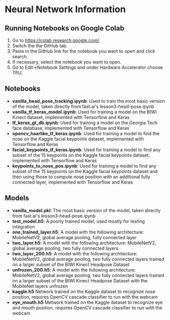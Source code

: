 # Neural Network Information

## Running Notebooks on Google Colab
1. Go to https://colab.research.google.com/.
2. Switch the the GitHub tab.
3. Paste in the GitHub link for the notebook you want to open and click search.
4. If necessary, select the notebook you want to open.
5. Go to Edit→Notebook Settings and under Hardware Accelerator choose TPU.

## Notebooks
* **vanilla_head_pose_tracking.ipynb**: Used to train the most basic version of the model, taken directly from fast.ai's lesson3-head-pose.ipynb
* **vanilla_tf_keras_model.ipynb**: Used for training a model on the BIWI Kinect dataset, implemented with Tensorflow and Keras
* **tf_keras_gt_db.ipynb**: Used for training a model on the Georgia Tech face database, implemented with Tensorflow and Keras
* **opencv_haarlike_tf_keras.ipynb**: Used for training a model to find the nose on the Kaggle facial keypoints dataset, implemented with Tensorflow and Keras
* **facial_keypoints_tf_keras.ipynb**: Used for training a model to find any subset of the 15 keypoints on the Kaggle facial keypoints dataset, implemented with Tensorflow and Keras
* **keypoints_to_nose_pos.ipynb**: Used for training a model to find any subset of the 15 keypoints on the Kaggle facial keypoints dataset and then using those to compute nose position with an additional fully connected layer, implemented with Tensorflow and Keras

## Models
* **vanilla_model.pkl**: The most basic version of the model, taken directly from fast.ai's lesson3-head-pose.ipynb
* **test_model.h5**: A poorly trained model, used mostly for testing integration
* **one_trained_layer.h5**: A model with the following architecture: MobileNetV2, global average pooling, fully connected layer
* **two_layer.h5**: A model with the following architecture: MobileNetV2, global average pooling, two fully connected layers
* **two_layer_200.h5**: A model with the following architecture: MobileNetV2, global average pooling, two fully connected layers trained on a larger subset of the BIWI Kinect Headpose Dataset
* **unfrozen_200.h5**: A model with the following architecture: MobileNetV2, global average pooling, two fully connected layers trained on a larger subset of the BIWI Kinect Headpose Dataset with the MobileNet layers unfrozen
* **kaggle.h5** Network trained on the Kaggle dataset to recognize nose position, requires OpenCV cascade classifier to run with the webcam
* **eye_mouth.h5** Metwork trained on the Kaggle dataset to recognize eye and mouth position, requires OpenCV cascade classifier to run with the webcam

